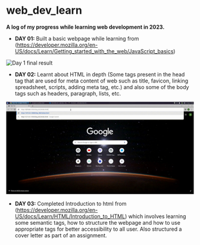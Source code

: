 # web_dev_learn

__A log of my progress while learning web development in 2023.__

- __DAY 01:__ Built a basic webpage while learning from (https://developer.mozilla.org/en-US/docs/Learn/Getting_started_with_the_web/JavaScript_basics)

![Day 1 final result](./data/Day_001_result.gif)

- __DAY 02:__ Learnt about HTML in depth (Some tags present in the head tag that are used for meta content of web such as title, favicon, linking spreadsheet, scripts, adding meta tag, etc.) and also some of the body tags such as headers, paragraph, lists, etc.

![Day 2 final result](./data/Day_002_result.gif)

- __DAY 03:__ Completed Introduction to html from (https://developer.mozilla.org/en-US/docs/Learn/HTML/Introduction_to_HTML) which involves learning some semantic tags, how to structure the webpage and how to use appropriate tags for better accessibility to all user. Also structured a cover letter as part of an assignment.
